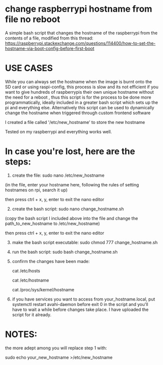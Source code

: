 # change raspberrypi hostname from file no reboot
A simple bash script that changes the hostname of the raspberrypi from the contents of a file, modified from this thread:
https://raspberrypi.stackexchange.com/questions/114400/how-to-set-the-hostname-via-boot-config-before-first-boot

# USE CASES
While you can always set the hostname when the image is burnt onto the SD card or using raspi-config, this process is slow
and its not efficient if you want to give hundreds of raspberrypis their own unique hostname without the need for a reboot 
, thus this script is for the process to be done more programmatically, ideally included in a greater bash script which sets up the pi and everything else.
Alternatively this script can be used to dynamically change the hostname when triggered through custom frontend software


I created a file called '/etc/new_hostname' to store the new hostname

Tested on my raspberrypi and everything works well.

# In case you're lost, here are the steps:

1. create the file: sudo nano /etc/new_hostname
   
(in the file, enter your hostname here, following the rules of setting hostnames on rpi, search it up)

then press ctrl + x, y, enter to exit the nano editor

2. create the bash script: sudo nano change_hostname.sh

(copy the bash script I included above into the file and change the path_to_new_hostname to /etc/new_hostname)

then press ctrl + x, y, enter to exit the nano editor

3. make the bash script executable: sudo chmod 777 change_hostname.sh

4. run the bash script: sudo bash change_hostname.sh

5. confirm the changes have been made:
   
     cat /etc/hosts
   
     cat /etc/hostname

     cat /proc/sys/kernel/hostname


6. if you have services you want to access from your_hostname.local,
   put systemctl restart avahi-daemon before exit 0 in the script and
   you'll have to wait a while before changes take place.
   I have uploaded the script for it already.

# NOTES: 

the more adept among you will replace step 1 with:

   sudo echo your_new_hostname >/etc/new_hostname
